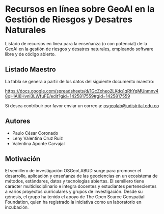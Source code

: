 # Recursos en línea sobre GeoAI en la Gestión de Riesgos y Desatres Naturales
Listado de recursos en línea para la enseñanza (o con potencial) de la GeoAI en la gestión de riesgos y desatres naturales, empleando software libre y de código abierto.

## Listado Maestro
La tabla se genera a partir de los datos del siguiente documento maestro:

https://docs.google.com/spreadsheets/d/1GcZxheo2LKdq1qRhYqMUnmnv48qHiAl6Hvnl3LWfuFE/edit?gid=1425817559#gid=1425817559

Si desea contribuir por favor enviar un correo a: osgeolab@udistrital.edu.co

## Autores
* Paulo César Coronado
* Leny Valentina Cruz Ruiz 
* Valentina Aponte Carvajal 

## Motivación
El semillero de investigación OSGeoLABUD surge para  promover el desarrollo, aplicación y enseñanza de las geociencias en un ecosistema de métodos, estándares, datos y tecnologías abiertas. El semillero tiene carácter multidisciplinario e integra docentes y estudiantes pertenecientes a varios proyectos curriculares y grupos de investigación. Desde su génesis, el grupo ha tenido el apoyo de The Open Source Geospatial Foundation, quien ha registrado la iniciativa como un laboratorio en incubación.
